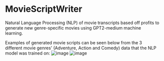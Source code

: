 # MovieScriptWriter
Natural Language Processing (NLP) of movie transcripts based off profits to generate new genre-specific movies using GPT2-medium machine learning.

Examples of generated movie scripts can be seen below from the 3 different movie genres' (Adventure, Action and Comedy) data that the NLP model was trained on:
![image](https://github.com/nigelmaxwee/MovieScriptWriter/assets/122780978/7d2c0310-006b-4097-b37b-fb7cb0ea8b12)
![image](https://github.com/nigelmaxwee/MovieScriptWriter/assets/122780978/83895740-7720-4080-b239-27cde5cb3ffb)
